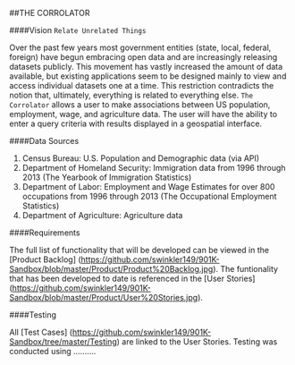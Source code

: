##THE CORROLATOR

####Vision `Relate Unrelated Things`

Over the past few years most government entities (state, local, federal, foreign) have begun embracing open data and are increasingly releasing datasets publicly. This movement has vastly increased the amount of data available, but existing applications seem to be designed mainly to view and access individual datasets one at a time.  This restriction contradicts the notion that, ultimately, everything is related to everything else.  `The Corrolator` allows a user to make associations between US population, employment, wage, and agriculture data.  The user will have the ability to enter a query criteria with results displayed in a geospatial interface.

####Data Sources

1. Census Bureau: U.S. Population and Demographic data (via API)
2. Department of Homeland Security: Immigration data from 1996 through 2013  (The Yearbook of Immigration Statistics)
3. Department of Labor: Employment and Wage Estimates for over 800 occupations from 1996 through 2013 (The Occupational Employment Statistics)
4. Department of Agriculture: Agriculture data

####Requirements

The full list of functionality that will be developed can be viewed in the [Product Backlog] (https://github.com/swinkler149/901K-Sandbox/blob/master/Product/Product%20Backlog.jpg).  The funtionality that has been developed to date is referenced in the [User Stories] (https://github.com/swinkler149/901K-Sandbox/blob/master/Product/User%20Stories.jpg).

####Testing

All [Test Cases] (https://github.com/swinkler149/901K-Sandbox/tree/master/Testing) are linked to the User Stories.  Testing was conducted using ..........
